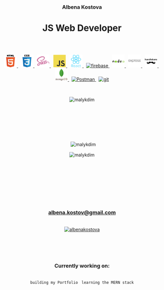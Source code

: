 <h3 align="center">Albena Kostova</h3>
<h1 align="center">JS Web Developer</h1>

<!--
<h3 align="center">Languages and Tools:</h3>
-->
<br />
<br />
<p align="center"> 
    <a href="https://www.w3.org/html/" target="_blank" rel="noreferrer"> 
        <img src="https://raw.githubusercontent.com/devicons/devicon/master/icons/html5/html5-original-wordmark.svg" alt="html5" width="40" height="40"/> 
    </a> &nbsp;
    <a href="https://www.w3schools.com/css/" target="_blank" rel="noreferrer"> 
        <img src="https://raw.githubusercontent.com/devicons/devicon/master/icons/css3/css3-original-wordmark.svg" alt="css3" width="40" height="40"/> 
    </a> &nbsp;
    <a href="https://sass-lang.com" target="_blank" rel="noreferrer"> 
        <img src="https://raw.githubusercontent.com/devicons/devicon/master/icons/sass/sass-original.svg" alt="sass" width="40" height="40"/> 
    </a> &nbsp;
    <a href="https://developer.mozilla.org/en-US/docs/Web/JavaScript" target="_blank" rel="noreferrer"> 
        <img src="https://raw.githubusercontent.com/devicons/devicon/master/icons/javascript/javascript-original.svg" alt="javascript" width="40" height="40"/> 
    </a> &nbsp;
    <a href="https://reactjs.org/" target="_blank" rel="noreferrer"> 
        <img src="https://raw.githubusercontent.com/devicons/devicon/master/icons/react/react-original-wordmark.svg" alt="react" width="40" height="40"/> 
    </a> &nbsp;
    <a href="https://firebase.google.com/" target="_blank" rel="noreferrer"> 
        <img src="https://www.vectorlogo.zone/logos/firebase/firebase-icon.svg" alt="firebase" width="40" height="40"/> 
    </a> &nbsp;
    <a href="https://nodejs.org" target="_blank" rel="noreferrer"> 
        <img src="https://raw.githubusercontent.com/devicons/devicon/master/icons/nodejs/nodejs-original-wordmark.svg" alt="nodejs" width="40" height="40"/> 
    </a> &nbsp;
    <a href="https://expressjs.com" target="_blank" rel="noreferrer"> 
        <img src="https://raw.githubusercontent.com/devicons/devicon/master/icons/express/express-original-wordmark.svg" alt="express" width="40" height="40"/> 
    </a> &nbsp;
    <a href="https://expressjs.com" target="_blank" rel="noreferrer"> 
        <img src="https://raw.githubusercontent.com/devicons/devicon/master/icons/handlebars/handlebars-original-wordmark.svg" alt="express" width="40" height="40"/> 
    </a> &nbsp;
    <a href="https://www.mongodb.com/" target="_blank" rel="noreferrer"> 
        <img src="https://raw.githubusercontent.com/devicons/devicon/master/icons/mongodb/mongodb-original-wordmark.svg" alt="mongodb" width="40" height="40"/> 
    </a> &nbsp;
    <a target="_blank" rel="noopener noreferrer" href="https://camo.githubusercontent.com/93b32389bf746009ca2370de7fe06c3b5146f4c99d99df65994f9ced0ba41685/68747470733a2f2f7777772e766563746f726c6f676f2e7a6f6e652f6c6f676f732f676574706f73746d616e2f676574706f73746d616e2d69636f6e2e737667">
        <img src="https://camo.githubusercontent.com/93b32389bf746009ca2370de7fe06c3b5146f4c99d99df65994f9ced0ba41685/68747470733a2f2f7777772e766563746f726c6f676f2e7a6f6e652f6c6f676f732f676574706f73746d616e2f676574706f73746d616e2d69636f6e2e737667" title="Postman" alt="Postman" width="40" height="40" data-canonical-src="https://www.vectorlogo.zone/logos/getpostman/getpostman-icon.svg" style="max-width: 100%;">
    </a>&nbsp;
    <a href="https://git-scm.com/" target="_blank" rel="noreferrer"> 
        <img src="https://www.vectorlogo.zone/logos/git-scm/git-scm-icon.svg" alt="git" width="40" height="40"/> 
    </a> 
</p>
<br />
<p align="center">
    <img align="center" src="https://github-readme-stats.vercel.app/api/top-langs?username=malykdim&show_icons=true&locale=en&layout=compact" alt="malykdim" />
</p>

<h1>&nbsp;</h1>
<br />
<p align="center">
     &nbsp;
     <img align="center" src="https://github-readme-stats.vercel.app/api?username=malykdim&show_icons=true&locale=en" alt="malykdim" />
</p>
<p align="center">
    <img align="center" src="https://github-readme-streak-stats.herokuapp.com/?user=malykdim&" alt="malykdim" />
</p>
<div  align="center" id="badges">
    <img src="https://komarev.com/ghpvc/?username=malykdim&style=flat-square&color=blue" alt=""/>
</div>
<h1>&nbsp;</h1>
<br />
<div  align="center">
    <h3 align="center"><a href="#">albena.kostov@gmail.com</a></h3>
    <br />
    <a href="https://linkedin.com/in/albenakostova" target="blank"><img align="center" src="https://raw.githubusercontent.com/rahuldkjain/github-profile-readme-generator/master/src/images/icons/Social/linked-in-alt.svg" alt="albenakostova" height="30" width="40" />
    </a>
</div>
<div  align="center">

<h1>&nbsp;</h1>

<h3>Currently working on: </h3
<p align="center">
<br>
<code>building my Portfolio</code>
&nbsp;
<code>learning the MERN stack</code> 
</p>
<h1>&nbsp;</h1>
